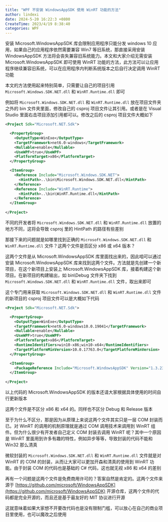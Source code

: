 ```yaml
---
title: "WPF 不安装 WindowsAppSDK 使用 WinRT 功能的方法"
author: lindexi
date: 2024-5-20 16:22:3 +0800
CreateTime: 2023/4/19 8:38:40
categories: WPF
---
```


安装 Microsoft.WindowsAppSDK 库会限制应用程序只能分发 windows 10 应用，如果自己的应用程序依然需要兼容 Win7 等旧系统，那直接采用安装 WindowsAppSDK 方法将会丧失兼容旧系统能力。本文和大家介绍无需安装 Microsoft.WindowsAppSDK 即可使用 WinRT 功能的方法，此方法可以让应用程序继续兼容旧系统，可以在应用程序内判断系统版本之后自行决定调用 WinRT 功能

<!--more-->


<!-- CreateTime:2023/4/19 8:38:40 -->

<!-- 发布 -->
<!-- 博客 -->

本文的方法使用起来特别简单，只需要让自己的项目引用 `Microsoft.Windows.SDK.NET.dll` 和 `WinRT.Runtime.dll` 即可

例如将 `Microsoft.Windows.SDK.NET.dll` 和 `WinRT.Runtime.dll` 放在项目文件夹之外的 bin 文件夹里面，修改自己的 csproj 项目文件让其引用。或者是在 Visual Studio 里面右击项目添加引用都可以。修改之后的 csproj 项目文件大概如下

```xml
<Project Sdk="Microsoft.NET.Sdk">

  <PropertyGroup>
    <OutputType>WinExe</OutputType>
    <TargetFramework>net6.0-windows</TargetFramework>
    <Nullable>enable</Nullable>
    <UseWPF>true</UseWPF>
    <PlatformTarget>x86</PlatformTarget>
  </PropertyGroup>

  <ItemGroup>
    <Reference Include="Microsoft.Windows.SDK.NET">
      <HintPath>..\bin\Microsoft.Windows.SDK.NET.dll</HintPath>
    </Reference>
    <Reference Include="WinRT.Runtime">
      <HintPath>..\bin\WinRT.Runtime.dll</HintPath>
    </Reference>
  </ItemGroup>
  
</Project>
```

不同的开发者将 `Microsoft.Windows.SDK.NET.dll` 和 `WinRT.Runtime.dll` 放置的地方不同，这将会导致 csproj 里的 HintPath 的路径有些差别

那接下来的问题就是如哪里找到正确的 `Microsoft.Windows.SDK.NET.dll` 和 `WinRT.Runtime.dll` 文件？这两个文件是否区分 x86 或 x64 版本？

这两个文件是从 Microsoft.WindowsAppSDK 库里面找出来的，因此咱可以通过安装 Microsoft.WindowsAppSDK 库来找到这两个文件。方法就是先创建一个新项目，在这个新项目上安装上 Microsoft.WindowsAppSDK 库，接着构建这个新项目。在新项目的构建输出，如 bin\Debug 文件夹下找到 `Microsoft.Windows.SDK.NET.dll` 和 `WinRT.Runtime.dll` 文件，取出来即可

这个专门用来获取 `Microsoft.Windows.SDK.NET.dll` 和 `WinRT.Runtime.dll` 文件的新项目的 csproj 项目文件可以是大概如下代码

```xml
<Project Sdk="Microsoft.NET.Sdk">

  <PropertyGroup>
    <OutputType>WinExe</OutputType>
    <TargetFramework>net6.0-windows10.0.19041</TargetFramework>
    <Nullable>enable</Nullable>
    <UseWPF>true</UseWPF>
    <PlatformTarget>x86</PlatformTarget>
    <RuntimeIdentifiers>win10-x86;win10-x64</RuntimeIdentifiers>
    <TargetPlatformMinVersion>10.0.17763.0</TargetPlatformMinVersion>
  </PropertyGroup>

  <ItemGroup>
    <PackageReference Include="Microsoft.WindowsAppSDK" Version="1.3.230331000" />
  </ItemGroup>
  
</Project>
```

以上代码的 Microsoft.WindowsAppSDK 的版本还请大家根据具体使用的时间自行更新版本

这两个文件是不区分 x86 和 x64 的。同样也不区分 Debug 和 Release 版本

至于为什么不区分，那是因为从原理上来说这两个文件其实只是一层 COM 封装而已。对 WinRT 的调用的机制原理就是通过 COM 调用技术来调用到 WinRT 组件。但为什么很少有开发者自己定义 COM 封装去调用 WinRT 呢？其中一个原因是 WinRT 里面用到许多有趣的特性，例如异步等等，导致封装的代码不能和 Win32 那么清真

<!-- 微软封装的 `WinRT.Runtime.dll` 就是对 WinRT 的 COM 的底层封装。底层封装用起来大家都不会很开森，于是微软就继续在 `WinRT.Runtime.dll` 基础上封装了  -->
微软封装的 `Microsoft.Windows.SDK.NET.dll` 和 `WinRT.Runtime.dll` 文件就是对 WinRT 的 COM 的封装，从而让大家可以更加开森和清真的使用到 WinRT 功能。由于封装 COM 的代码也是基础的 C# 代码，这也就无视 x86 和 x64 的差别

再有一个问题是这两个文件是免费商用许可的？答案自然是肯定的。这两个文件来源于 [https://github.com/microsoft/WindowsAppSDK](https://github.com/microsoft/WindowsAppSDK) 开源仓库，这两个文件的代码都是完全开源的，而且还是基于最友好的 MIT 协议进行开源

这就意味着如果大家想不开要改代码也是没有限制门槛，可以放心在自己的商业项目里使用，也可以魔改之后使用
